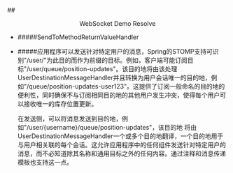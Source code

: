 
##<center>WebSocket Demo Resolve</center>
- #####SendToMethodReturnValueHandler

- #####应用程序可以发送针对特定用户的消息，Spring的STOMP支持可识别"/user/"为此目的而作为前缀的目标。例如，客户端可能订阅目标"/user/queue/position-updates"。该目的地将由该处理UserDestinationMessageHandler并且转换为用户会话唯一的目的地，例如"/queue/position-updates-user123"。这提供了订阅一般命名的目的地的便利性，同时确保不与订阅相同目的地的其他用户发生冲突，使得每个用户可以接收唯一的库存位置更新。
  
  在发送侧，可以将消息发送到目的地，例如"/user/{username}/queue/position-updates"，该目的地 将由UserDestinationMessageHandler一个或多个目的地翻译，一个目的地用于与用户相关联的每个会话。这允许应用程序中的任何组件发送针对特定用户的消息，而不必知道除其名称和通用目标之外的任何内容。通过注释和消息传递模板也支持这一点。